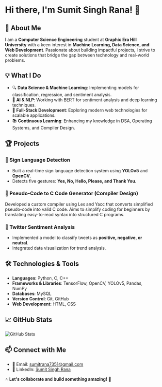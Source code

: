 # Hi there, I'm Sumit Singh Rana! 👋

## 🚀 About Me
I am a **Computer Science Engineering** student at **Graphic Era Hill University** with a keen interest in **Machine Learning, Data Science, and Web Development**. Passionate about building impactful projects, I strive to create solutions that bridge the gap between technology and real-world problems.

## 💡 What I Do
- 🔍 **Data Science & Machine Learning**: Implementing models for classification, regression, and sentiment analysis.
- 🤖 **AI & NLP**: Working with BERT for sentiment analysis and deep learning techniques.
- 🎯 **Full-Stack Development**: Exploring modern web technologies for scalable applications.
- 📚 **Continuous Learning**: Enhancing my knowledge in DSA, Operating Systems, and Compiler Design.

## 🏆 Projects
### 🔹 Sign Language Detection
- Built a real-time sign language detection system using **YOLOv5** and **OpenCV**.
- Detects five gestures: **Yes, No, Hello, Please, and Thank You**.

### 🔹 Pseudo-Code to C Code Generator (Compiler Design)
Developed a custom compiler using Lex and Yacc that converts simplified pseudo-code into valid C code.
Aims to simplify coding for beginners by translating easy-to-read syntax into structured C programs.

### 🔹 Twitter Sentiment Analysis
- Implemented a model to classify tweets as **positive, negative, or neutral**.
- Integrated data visualization for trend analysis.

## 🛠️ Technologies & Tools
- **Languages**: Python, C, C++
- **Frameworks & Libraries**: TensorFlow, OpenCV, YOLOv5, Pandas, NumPy
- **Databases**: MySQL
- **Version Control**: Git, GitHub
- **Web Development**: HTML, CSS

## 📈 GitHub Stats
![GitHub Stats](https://github-readme-stats.vercel.app/api?username=SumitSinghRana&show_icons=true&theme=radical)

## 📫 Connect with Me
- 📧 Email: sumitrana7351@gmail.com
- 💼 LinkedIn: [Sumit Singh Rana](https://www.linkedin.com/in/sumit-singh-rana-b26946309)


⭐ **Let's collaborate and build something amazing!** 🚀
